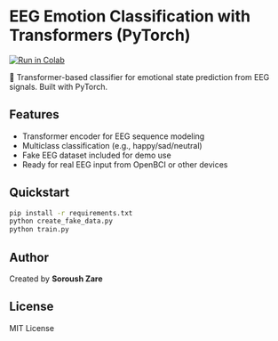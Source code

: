 # EEG Emotion Classification with Transformers (PyTorch)

[![Run in Colab](https://colab.research.google.com/assets/colab-badge.svg)](https://colab.research.google.com/github/SoroushZare/NeuroMood/blob/main/train.py)

🚀 Transformer-based classifier for emotional state prediction from EEG signals. Built with PyTorch.

## Features
- Transformer encoder for EEG sequence modeling
- Multiclass classification (e.g., happy/sad/neutral)
- Fake EEG dataset included for demo use
- Ready for real EEG input from OpenBCI or other devices

## Quickstart
```bash
pip install -r requirements.txt
python create_fake_data.py
python train.py
```

## Author
Created by **Soroush Zare**

## License
MIT License
